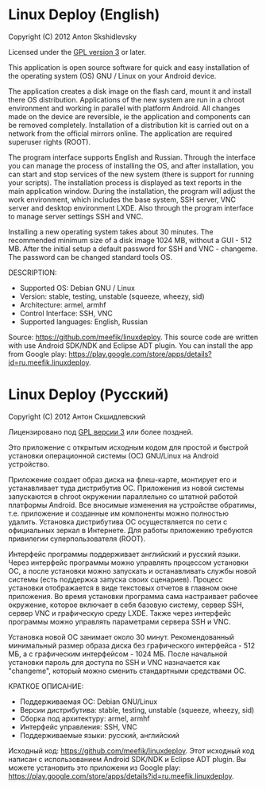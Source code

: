 Linux Deploy (English)
=====================

Copyright (C) 2012  Anton Skshidlevsky

Licensed under the [GPL version 3](http://www.gnu.org/licenses/) or later.

This application is open source software for quick and easy installation of the operating system (OS) GNU / Linux on your Android device.

The application creates a disk image on the flash card, mount it and install there OS distribution. Applications of the new system are run in a chroot environment and working in parallel with platform Android. All changes made on the device are reversible, ie the application and components can be removed completely. Installation of a distribution kit is carried out on a network from the official mirrors online. The application are required superuser rights (ROOT).

The program interface supports English and Russian. Through the interface you can manage the process of installing the OS, and after installation, you can start and stop services of the new system (there is support for running your scripts). The installation process is displayed as text reports in the main application window. During the installation, the program will adjust the work environment, which includes the base system, SSH server, VNC server and desktop environment LXDE. Also through the program interface to manage server settings SSH and VNC.

Installing a new operating system takes about 30 minutes. The recommended minimum size of a disk image 1024 MB, without a GUI - 512 MB. After the initial setup a default password for SSH and VNC - changeme. The password can be changed standard tools OS.

DESCRIPTION:
* Supported OS: Debian GNU / Linux
* Version: stable, testing, unstable (squeeze, wheezy, sid)
* Architecture: armel, armhf
* Control Interface: SSH, VNC
* Supported languages: English, Russian

Source: <https://github.com/meefik/linuxdeploy>. This source code are written with use Android SDK/NDK and Eclipse ADT plugin. You can install the app from Google play: <https://play.google.com/store/apps/details?id=ru.meefik.linuxdeploy>.


Linux Deploy (Русский)
======================

Copyright (C) 2012  Антон Скшидлевский

Лицензировано под [GPL версии 3](http://www.gnu.org/licenses/) или более поздней.

Это приложение с открытым исходным кодом для простой и быстрой установки операционной системы (ОС) GNU/Linux на Android устройство.

Приложение создает образ диска на флеш-карте, монтирует его и устанавливает туда дистрибутив ОС. Приложения из новой системы запускаются в chroot окружении параллельно со штатной работой платформы Android. Все вносимые изменения на устройстве обратимы, т.е. приложение и созданные им компоненты можно полностью удалить. Установка дистрибутива ОС осуществляется по сети с официальных зеркал в Интернете. Для работы приложению требуются привилегии суперпользователя (ROOT).

Интерфейс программы поддерживает английский и русский языки. Через интерфейс программы можно управлять процессом установки ОС, а после установки можно запускать и останавливать службы новой системы (есть поддержка запуска своих сценариев). Процесс установки отображается в виде текстовых отчетов в главном окне приложения. Во время установки программа сама настраивает рабочее окружение, которое включает в себя базовую систему, сервер SSH, сервер VNC и графическую среду LXDE. Также через интерфейс программы можно управлять параметрами сервера SSH и VNC.

Установка новой ОС занимает около 30 минут. Рекомендованный минимальный размер образа диска без графического интерфейса - 512 МБ, а с графическим интерфейсом - 1024 МБ. После начальной установки пароль для доступа по SSH и VNC назначается как "changeme", который можно сменить стандартными средствами ОС.

КРАТКОЕ ОПИСАНИЕ:
* Поддерживаемая ОС: Debian GNU/Linux
* Версии дистрибутива: stable, testing, unstable (squeeze, wheezy, sid)
* Сборка под архитектуру: armel, armhf
* Интерфейс управления: SSH, VNC
* Поддерживаемые языки: русский, английский

Исходный код: <https://github.com/meefik/linuxdeploy>. Этот исходный код написан с использованием Android SDK/NDK и Eclipse ADT plugin. Вы можете установить это приложени из Google play: <https://play.google.com/store/apps/details?id=ru.meefik.linuxdeploy>.

